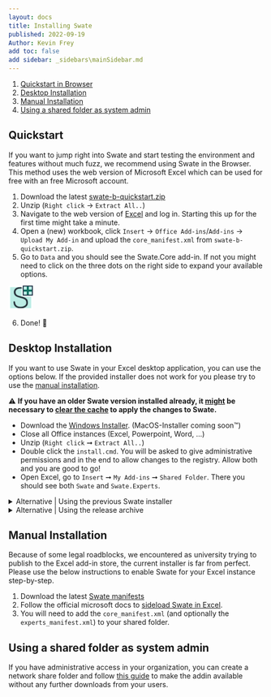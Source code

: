 ```yaml
---
layout: docs
title: Installing Swate
published: 2022-09-19
Author: Kevin Frey
add toc: false
add sidebar: _sidebars\mainSidebar.md
---
```


1. [Quickstart in Browser](#quickstart)
2. [Desktop Installation](#desktop-installation)
4. [Manual Installation](#manual-installation)
3. [Using a shared folder as system admin](#using-a-shared-folder-as-system-admin)

## Quickstart

If you want to jump right into Swate and start testing the environment and features without much fuzz, we recommend using Swate in the Browser. This method uses the web version of Microsoft Excel which can be used for free with an free Microsoft account.

1. Download the latest [swate-b-quickstart.zip](https://github.com/nfdi4plants/Swate/releases)
2. Unzip (`Right click` → `Extract All..`)
3. Navigate to the web version of [Excel](https://office.live.com/start/excel.aspx) and log in. Starting this up for the first time might take a minute.
4. Open a (new) workbook, click `Insert` → `Office Add-ins`/`Add-ins` → `Upload My Add-in` and upload the `core_manifest.xml` from `swate-b-quickstart.zip`. 
5. Go to `Data` and you should see the Swate.Core add-in. If not you might need to click on the three dots on the right side to expand your available options. 
   
![Swate.Core Icon](https://raw.githubusercontent.com/nfdi4plants/Branding/master/icons/Swate/Excel/Core/swate_c_48x48.png)

6. Done! 🎉


## Desktop Installation

If you want to use Swate in your Excel desktop application, you can use the options below. If the provided installer does not work for you please try to use the [manual installation](#manual-installation).

⚠️ **If you have an older Swate version installed already, it <u>might</u> be necessary to [clear the cache](https://docs.microsoft.com/de-de/office/dev/add-ins/testing/clear-cache#manually-clear-the-cache-in-excel-word-and-powerpoint) to apply the changes to Swate.**

- Download the [Windows Installer](https://github.com/nfdi4plants/Swate/blob/developer/.assets/swate-win.zip?raw=true). (MacOS-Installer coming soon™)
- Close all Office instances (Excel, Powerpoint, Word, ...)
- Unzip (`Right click` ➞ `Extract All..`)
- Double click the `install.cmd`. You will be asked to give administrative permissions and in the end to allow changes to the registry. Allow both and you are good to go!
- Open Excel, go to `Insert` ➞ `My Add-ins` ➞ `Shared Folder`. There you should see both `Swate` and `Swate.Experts`.

<details><summary>Alternative | Using the previous Swate installer</summary>
<p>

[Swate installer](https://github.com/omaus/Swate_Install#swate-installer)

</p>
</details>

<details><summary>Alternative | Using the release archive</summary>
<p>
    
⚠️ This method might not be accessible anymore.

Using the release archive

- Install [node.js LTS](https://nodejs.org/en/) (needed for office addin related tooling)
- Download the [latest test release archive](https://github.com/nfdi4plants/Swate/releases) and extract it
- Execute the test.cmd (windows, as administrator) or test.sh (macOS, you will need to make it executable via chmod 
a+x) script.
  
</p>
</details>

## Manual Installation

Because of some legal roadblocks, we encountered as university trying to publish to the Excel add-in store, the current installer is far from perfect. Please use the below instructions to enable Swate for your Excel instance step-by-step.

1. Download the latest [Swate manifests](https://github.com/nfdi4plants/Swate/blob/developer/.assets/swate-win.zip?raw=true)
2. Follow the official microsoft docs to [sideload Swate in Excel](https://learn.microsoft.com/de-de/office/dev/add-ins/testing/create-a-network-shared-folder-catalog-for-task-pane-and-content-add-ins).
3. You will need to add the `core_manifest.xml` (and optionally the `experts_manifest.xml`) to your shared folder.

## Using a shared folder as system admin

If you have administrative access in your organization, you can create a network share folder and follow [this guide](https://github.com/OfficeDev/office-js-docs-pr/blob/master/docs/testing/create-a-network-shared-folder-catalog-for-task-pane-and-content-add-ins.md#:~:text=Sideload%20your%20add%2Din,-Put%20the%20manifest&text=Be%20sure%20to%20specify%20the,element%20of%20the%20manifest%20file.&text=In%20Excel%2C%20Word%2C%20or%20PowerPoint,Office%20Add%2Dins%20dialog%20box.) to make the addin available without any further downloads from your users.